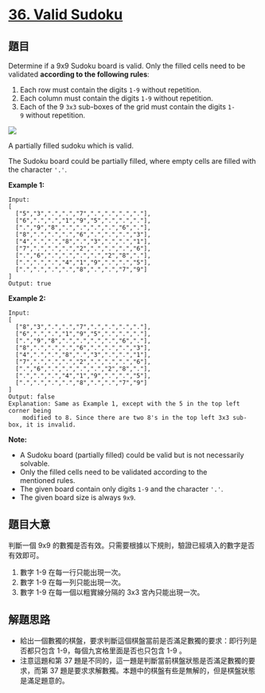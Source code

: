 # [36. Valid Sudoku](https://leetcode.com/problems/valid-sudoku/)


## 題目

Determine if a 9x9 Sudoku board is valid. Only the filled cells need to be validated **according to the following rules**:

1. Each row must contain the digits `1-9` without repetition.
2. Each column must contain the digits `1-9` without repetition.
3. Each of the 9 `3x3` sub-boxes of the grid must contain the digits `1-9` without repetition.

![](https://upload.wikimedia.org/wikipedia/commons/thumb/f/ff/Sudoku-by-L2G-20050714.svg/250px-Sudoku-by-L2G-20050714.svg.png)

A partially filled sudoku which is valid.

The Sudoku board could be partially filled, where empty cells are filled with the character `'.'`.

**Example 1:**


    Input:
    [
      ["5","3",".",".","7",".",".",".","."],
      ["6",".",".","1","9","5",".",".","."],
      [".","9","8",".",".",".",".","6","."],
      ["8",".",".",".","6",".",".",".","3"],
      ["4",".",".","8",".","3",".",".","1"],
      ["7",".",".",".","2",".",".",".","6"],
      [".","6",".",".",".",".","2","8","."],
      [".",".",".","4","1","9",".",".","5"],
      [".",".",".",".","8",".",".","7","9"]
    ]
    Output: true


**Example 2:**


    Input:
    [
      ["8","3",".",".","7",".",".",".","."],
      ["6",".",".","1","9","5",".",".","."],
      [".","9","8",".",".",".",".","6","."],
      ["8",".",".",".","6",".",".",".","3"],
      ["4",".",".","8",".","3",".",".","1"],
      ["7",".",".",".","2",".",".",".","6"],
      [".","6",".",".",".",".","2","8","."],
      [".",".",".","4","1","9",".",".","5"],
      [".",".",".",".","8",".",".","7","9"]
    ]
    Output: false
    Explanation: Same as Example 1, except with the 5 in the top left corner being 
        modified to 8. Since there are two 8's in the top left 3x3 sub-box, it is invalid.


**Note:**

- A Sudoku board (partially filled) could be valid but is not necessarily solvable.
- Only the filled cells need to be validated according to the mentioned rules.
- The given board contain only digits `1-9` and the character `'.'`.
- The given board size is always `9x9`.

## 題目大意

判斷一個 9x9 的數獨是否有效。只需要根據以下規則，驗證已經填入的數字是否有效即可。

1. 數字 1-9 在每一行只能出現一次。
2. 數字 1-9 在每一列只能出現一次。
3. 數字 1-9 在每一個以粗實線分隔的 3x3 宮內只能出現一次。


## 解題思路

- 給出一個數獨的棋盤，要求判斷這個棋盤當前是否滿足數獨的要求：即行列是否都只包含 1-9，每個九宮格里面是否也只包含 1-9 。
- 注意這題和第 37 題是不同的，這一題是判斷當前棋盤狀態是否滿足數獨的要求，而第 37 題是要求求解數獨。本題中的棋盤有些是無解的，但是棋盤狀態是滿足題意的。
